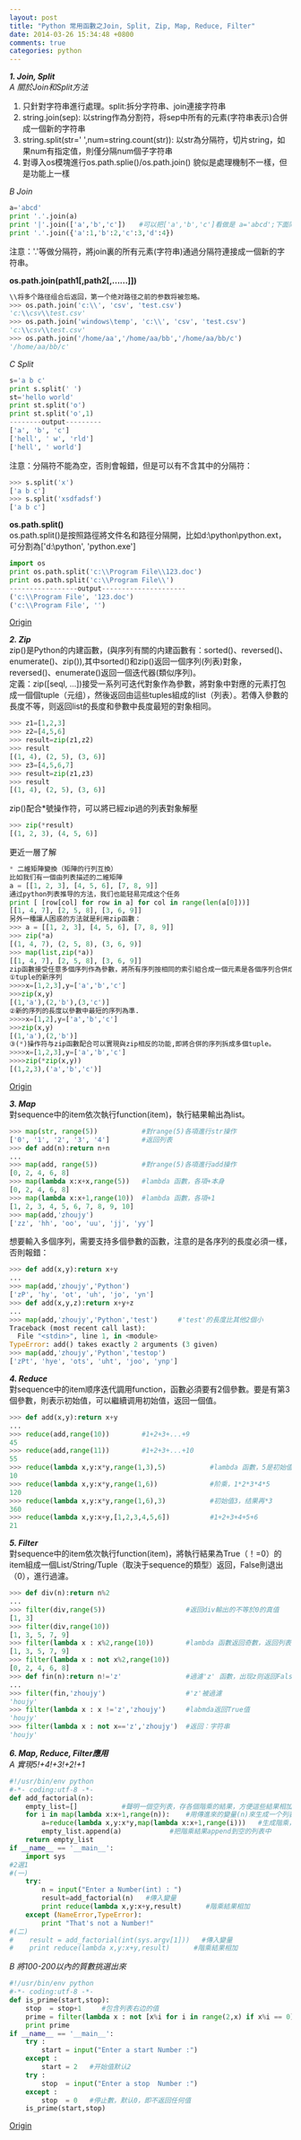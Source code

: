```yaml
---
layout: post
title: "Python 常用函數之Join, Split, Zip, Map, Reduce, Filter"
date: 2014-03-26 15:34:48 +0800
comments: true
categories: python
---
```

***1. Join, Split***  
*A 關於Join和Split方法*  
1) 只針對字符串進行處理。split:拆分字符串、join連接字符串  
2) string.join(sep): 以string作為分割符，将sep中所有的元素(字符串表示)合併成一個新的字符串  
3) string.split(str=' ',num=string.count(str)): 以str為分隔符，切片string，如果num有指定值，則僅分隔num個子字符串  
4) 對導入os模塊進行os.path.splie()/os.path.join() 貌似是處理機制不一樣，但是功能上一樣<!--more-->  
  
*B Join*  
``` python
a='abcd'
print '.'.join(a)   
print '|'.join(['a','b','c'])　　#可以把['a','b','c']看做是 a='abcd';下面同理
print '.'.join({'a':1,'b':2,'c':3,'d':4})
```  
注意：'.'等做分隔符，將join裏的所有元素(字符串)通過分隔符連接成一個新的字符串。  
  
**os.path.join(path1[,path2[,......]])**  
``` python
\\将多个路径组合后返回，第一个绝对路径之前的参数将被忽略。 
>>> os.path.join('c:\\', 'csv', 'test.csv')
'c:\\csv\\test.csv'
>>> os.path.join('windows\temp', 'c:\\', 'csv', 'test.csv')
'c:\\csv\\test.csv'
>>> os.path.join('/home/aa','/home/aa/bb','/home/aa/bb/c')
'/home/aa/bb/c'
```
  
*C Split*  
``` python
s='a b c'
print s.split(' ')
st='hello world'
print st.split('o')
print st.split('o',1)
--------output---------
['a', 'b', 'c']
['hell', ' w', 'rld']
['hell', ' world']
```  
注意：分隔符不能為空，否則會報錯，但是可以有不含其中的分隔符：  
``` python
>>> s.split('x')
['a b c']
>>> s.split('xsdfadsf')
['a b c']
```   
  
**os.path.split()**  
os.path.split()是按照路徑將文件名和路徑分隔開，比如d:\\python\\python.ext，可分割為['d:\\python', 'python.exe']  
``` python
import os
print os.path.split('c:\\Program File\\123.doc')
print os.path.split('c:\\Program File\\')
-----------------output---------------------
('c:\\Program File', '123.doc')
('c:\\Program File', '')
```  
[Origin](http://www.cnblogs.com/BeginMan/archive/2013/03/21/2972857.html)  
  
***2. Zip***  
zip()是Python的内建函數，(與序列有關的内建函數有：sorted()、reversed()、enumerate()、zip()),其中sorted()和zip()返回一個序列(列表)對象，reversed()、enumerate()返回一個迭代器(類似序列)。  
定義：zip([seql, ...])接受一系列可迭代對象作為參數，將對象中對應的元素打包成一個個tuple（元组），然後返回由這些tuples組成的list（列表）。若傳入參數的長度不等，则返回list的長度和參數中長度最短的對象相同。  
``` python
>>> z1=[1,2,3]
>>> z2=[4,5,6]
>>> result=zip(z1,z2)
>>> result
[(1, 4), (2, 5), (3, 6)]
>>> z3=[4,5,6,7]
>>> result=zip(z1,z3)
>>> result
[(1, 4), (2, 5), (3, 6)]
```  
zip()配合*號操作符，可以將已經zip過的列表對象解壓  
``` python
>>> zip(*result)
[(1, 2, 3), (4, 5, 6)]
```  
更近一層了解  
``` python
* 二維矩陣變換（矩陣的行列互換）
比如我们有一個由列表描述的二維矩陣
a = [[1, 2, 3], [4, 5, 6], [7, 8, 9]]
通过python列表推导的方法，我们也能轻易完成这个任务
print [ [row[col] for row in a] for col in range(len(a[0]))]
[[1, 4, 7], [2, 5, 8], [3, 6, 9]]
另外一種讓人困惑的方法就是利用zip函數：
>>> a = [[1, 2, 3], [4, 5, 6], [7, 8, 9]]
>>> zip(*a)
[(1, 4, 7), (2, 5, 8), (3, 6, 9)]
>>> map(list,zip(*a))
[[1, 4, 7], [2, 5, 8], [3, 6, 9]]
zip函數接受任意多個序列作為參數，將所有序列按相同的索引組合成一個元素是各個序列合併成的tuple的新序列，新的序列的長度以參數中最短的序列為準。另外(*)操作符与zip函數配合可以實現與zip相反的功能，即將合併的序列拆成多個tuple。
①tuple的新序列
>>>>x=[1,2,3],y=['a','b','c']
>>>zip(x,y)
[(1,'a'),(2,'b'),(3,'c')]
②新的序列的長度以參數中最短的序列為準.
>>>>x=[1,2],y=['a','b','c']
>>>zip(x,y)
[(1,'a'),(2,'b')]
③(*)操作符与zip函數配合可以實現與zip相反的功能,即將合併的序列拆成多個tuple。
>>>>x=[1,2,3],y=['a','b','c']
>>>>zip(*zip(x,y))
[(1,2,3),('a','b','c')]
```  
[Origin](http://www.cnblogs.com/BeginMan/archive/2013/03/14/2959447.html)  
  
***3. Map***  
對sequence中的item依次執行function(item)，執行結果輸出為list。  
``` python
>>> map(str, range(5))           #對range(5)各項進行str操作
['0', '1', '2', '3', '4']        #返回列表
>>> def add(n):return n+n
... 
>>> map(add, range(5))           #對range(5)各項進行add操作
[0, 2, 4, 6, 8]
>>> map(lambda x:x+x,range(5))   #lambda 函數，各項+本身
[0, 2, 4, 6, 8]
>>> map(lambda x:x+1,range(10))  #lambda 函數，各項+1
[1, 2, 3, 4, 5, 6, 7, 8, 9, 10]
>>> map(add,'zhoujy')            
['zz', 'hh', 'oo', 'uu', 'jj', 'yy']
```  
想要輸入多個序列，需要支持多個參數的函數，注意的是各序列的長度必須一樣，否則報錯：  
``` python
>>> def add(x,y):return x+y
... 
>>> map(add,'zhoujy','Python')
['zP', 'hy', 'ot', 'uh', 'jo', 'yn']
>>> def add(x,y,z):return x+y+z
... 
>>> map(add,'zhoujy','Python','test')     #'test'的長度比其他2個小
Traceback (most recent call last):
  File "<stdin>", line 1, in <module>
TypeError: add() takes exactly 2 arguments (3 given)
>>> map(add,'zhoujy','Python','testop')
['zPt', 'hye', 'ots', 'uht', 'joo', 'ynp']
```  
  
***4. Reduce***  
對sequence中的item顺序迭代調用function，函數必須要有2個參數。要是有第3個參數，則表示初始值，可以繼續调用初始值，返回一個值。  
``` python
>>> def add(x,y):return x+y
... 
>>> reduce(add,range(10))        #1+2+3+...+9
45
>>> reduce(add,range(11))        #1+2+3+...+10
55
>>> reduce(lambda x,y:x*y,range(1,3),5)           #lambda 函數，5是初始值， 1*2*5
10
>>> reduce(lambda x,y:x*y,range(1,6))             #阶乘，1*2*3*4*5
120
>>> reduce(lambda x,y:x*y,range(1,6),3)           #初始值3，结果再*3
360
>>> reduce(lambda x,y:x+y,[1,2,3,4,5,6])          #1+2+3+4+5+6
21
```  
  
***5. Filter***  
對sequence中的item依次執行function(item)，將執行結果為True（！=0）的item組成一個List/String/Tuple（取決于sequence的類型）返回，False則退出（0），進行過濾。  
``` python
>>> def div(n):return n%2
... 
>>> filter(div,range(5))                    #返回div輸出的不等於0的真值
[1, 3]
>>> filter(div,range(10))
[1, 3, 5, 7, 9]
>>> filter(lambda x : x%2,range(10))        #lambda 函數返回奇數，返回列表
[1, 3, 5, 7, 9]
>>> filter(lambda x : not x%2,range(10))
[0, 2, 4, 6, 8]
>>> def fin(n):return n!='z'                #過濾'z' 函數，出现z则返回False
... 
>>> filter(fin,'zhoujy')                    #'z'被過濾
'houjy'
>>> filter(lambda x : x !='z','zhoujy')     #labmda返回True值
'houjy'
>>> filter(lambda x : not x=='z','zhoujy')  #返回：字符串
'houjy'
```  
  
***6. Map, Reduce, Filter應用***  
*A 實現5!+4!+3!+2!+1*
``` python
#!/usr/bin/env python
#-*- coding:utf-8 -*-
def add_factorial(n):
    empty_list=[]           #聲明一個空列表，存各個階乘的結果，方便這些結果相加
    for i in map(lambda x:x+1,range(n)):    #用傳進來的變量(n)來生成一个列表，用map讓列表都+1，eg：range(5) => [1,2,3,4,5]
        a=reduce(lambda x,y:x*y,map(lambda x:x+1,range(i)))   #生成階乘，用map去掉列表中的0
        empty_list.append(a)            #把階乘結果append到空的列表中
    return empty_list
if __name__ == '__main__':
    import sys
#2選1
#(一)
    try:
        n = input("Enter a Number(int) : ")
        result=add_factorial(n)   #傳入變量
        print reduce(lambda x,y:x+y,result)      #階乘結果相加
    except (NameError,TypeError):
        print "That's not a Number!"
#(二)
#    result = add_factorial(int(sys.argv[1]))   #傳入變量
#    print reduce(lambda x,y:x+y,result)      #階乘結果相加
```  
  
*B 將100-200以內的質數挑選出來*  
``` python
#!/usr/bin/env python
#-*- coding:utf-8 -*-
def is_prime(start,stop):
    stop  = stop+1     #包含列表右边的值
    prime = filter(lambda x : not [x%i for i in range(2,x) if x%i == 0],range(start,stop))   #取出質數,x从range(start,stop) 取的數
    print prime
if __name__ == '__main__':
    try :
        start = input("Enter a start Number :")
    except :
        start = 2   #开始值默认2
    try :
        stop  = input("Enter a stop  Number :")
    except :
        stop  = 0   #停止數，默认0，即不返回任何值
    is_prime(start,stop)
```  
[Origin](http://www.cnblogs.com/zhoujinyi/archive/2013/06/07/3121976.html)